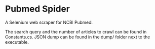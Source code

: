 # Pubmed Spider
A Selenium web scraper for NCBI Pubmed.

The search query and the number of articles to crawl can be found in Constants.cs.
JSON dump can be found in the dump/ folder next to the executable.
